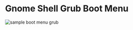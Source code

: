 Gnome Shell Grub Boot Menu
==========================

![sample boot menu grub](https://dl.dropboxusercontent.com/u/1755358/grub-boot.png)

